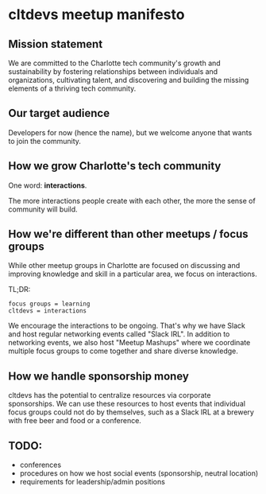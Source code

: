 # cltdevs meetup manifesto

## Mission statement
We are committed to the Charlotte tech community's growth and sustainability by fostering relationships between individuals and organizations, cultivating talent, and discovering and building the missing elements of a thriving tech community.

## Our target audience
Developers for now (hence the name), but we welcome anyone that wants to join the community.

## How we grow Charlotte's tech community
One word: **interactions**.

The more interactions people create with each other, the more the sense of community will build.

## How we're different than other meetups / focus groups
While other meetup groups in Charlotte are focused on discussing and improving knowledge and skill in a particular area, we focus on interactions.

TL;DR:
```
focus groups = learning
cltdevs = interactions
```

We encourage the interactions to be ongoing. That's why we have Slack and host regular networking events called "Slack IRL". In addition to networking events, we also host "Meetup Mashups" where we coordinate multiple focus groups to come together and share diverse knowledge.

## How we handle sponsorship money
cltdevs has the potential to centralize resources via corporate sponsorships.  We can use these resources to host events that individual focus groups could not do by themselves, such as a Slack IRL at a brewery with free beer and food or a conference.

## TODO:
- conferences
- procedures on how we host social events (sponsorship, neutral location)
- requirements for leadership/admin positions



